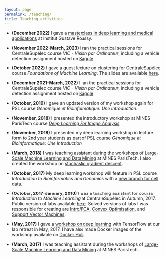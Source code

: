 ```yaml
---
layout: page
permalink: /teaching/
title: Teaching activities
---
```


* **(December 2022)** I gave a [masterclass in deep learning and medical applications](https://alumni.gustaveroussy.fr/fr/event/masterclass-artificial-intelligence-medical-physics-radiation-oncology/2022/12/12/14) at Institut Gustave Roussy.

* **(November 2022-March, 2023)** I ran the practical sessions for CentraleSupélec course *VIC - Vision par Ordinateur*, including a vehicle detection assignment hosted on [Kaggle](https://www.kaggle.com/competitions/vic-kaggle-challenge-2023)

* **(October 2022)** I gave a guest lecture on clustering for CentraleSupélec course *Foundations of Machine Learning*. The slides are available [here](https://docs.google.com/presentation/d/1UvwuRvWl2mH2z-2gtOo-pMIa8rF1szJY/edit?usp=sharing&ouid=115436535423316025626&rtpof=true&sd=true).

* **(December 2021-March, 2022)** I ran the practical sessions for CentraleSupélec course *VIC - Vision par Ordinateur*, including a vehicle detection assignment hosted on [Kaggle](https://www.kaggle.com/competitions/vic-assignment-2/)

* **(October, 2019)** I gave an updated version of my workshop again for PSL course *Génomique et Bioinformatique: Une Introduction*.

* **(November, 2018)** I presented the introductory workshop at MINES ParisTech course [*Deep Learning For Image Analysis*](https://github.com/ThomasWalter/DeepLearningForImageAnalysis)

* **(November, 2018)** I presented my deep learning workshop in lecture form to 2nd year students as part of PSL course *Génomique et Bioinformatique: Une Introduction*.

* **(March, 2018)** I was teaching assistant during the workshops of [Large-Scale Machine Learning and Data Mining](http://members.cbio.mines-paristech.fr/~jvert/svn/lsml/lsml18/) at MINES ParisTech. I also created the workshop on [stochastic gradient descent](https://jcboyd.github.io/assets/lsml2018/stochastic_gradient_descent.html).

* **(October, 2017)** My deep learning workshop will feature in PSL course *Introduction to Bioinformatics and Genomics* with a [new branch for cell data](https://github.com/jcboyd/deep-learning-workshop/tree/cell-data).

* **(October, 2017-January, 2018)** I was a teaching assistant for course *Introduction to Machine Learning* at CentraleSupélec in Autumn, 2017. Public version of labs available [here](https://github.com/chagaz/ma2823_2017). Solved versions of labs I was responsible for creating are [Intro/PCA](/assets/ma2823_2017/Lab+1+2017-10-02++Principal+Components+Analysis.html), [Convex Optimisation](/assets/ma2823_2017/Lab+2+2017-10-06++Convex+optimization+in+Python.html), and [Support Vector Machines](/assets/ma2823_2017/Lab+8++2017-12-01++Support+vector+machines.html).

* **(May, 2017)** I gave a [workshop on deep learning](/assets/deep-learning-workshop/main.html) with TensorFlow at our lab retreat in May, 2017. I have also made Docker images of the workshop available on [Docker Hub](https://hub.docker.com/r/jcboyd/deep-learning-workshop/).

* **(March, 2017)** I was teaching assistant during the workshops of [Large-Scale Machine Learning and Data Mining](http://members.cbio.mines-paristech.fr/~jvert/svn/lsml/lsml17/) at MINES ParisTech.
